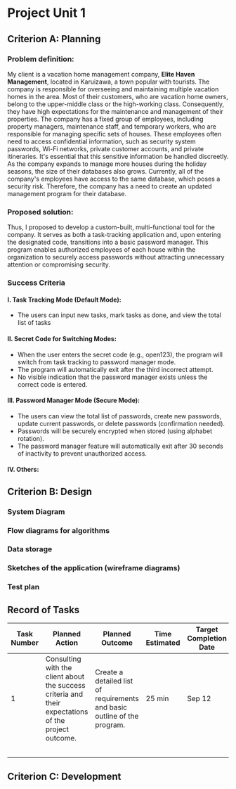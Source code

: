 # Project Unit 1

## Criterion A: Planning
### Problem definition: 
My client is a vacation home management company, **Elite Haven Management**, located in Karuizawa, a town popular with tourists. The company is responsible for overseeing and maintaining multiple vacation homes in the area. Most of their customers, who are vacation home owners, belong to the upper-middle class or the high-working class. Consequently, they have high expectations for the maintenance and management of their properties. The company has a fixed group of employees, including property managers, maintenance staff, and temporary workers, who are responsible for managing specific sets of houses. These employees often need to access confidential information, such as security system passwords, Wi-Fi networks, private customer accounts, and private itineraries. It's essential that this sensitive information be handled discreetly. As the company expands to manage more houses during the holiday seasons, the size of their databases also grows. Currently, all of the company's employees have access to the same database, which poses a security risk. Therefore, the company has a need to create an updated management program for their database.

### Proposed solution: 
Thus, I proposed to develop a custom-built, multi-functional tool for the company. It serves as both a task-tracking application and, upon entering the designated code, transitions into a basic password manager. This program enables authorized employees of each house within the organization to securely access passwords without attracting unnecessary attention or compromising security.
### Success Criteria
#### I. Task Tracking Mode (Default Mode):
  * The users can input new tasks, mark tasks as done, and view the total list of tasks
#### II. Secret Code for Switching Modes:
  * When the user enters the secret code (e.g., open123), the program will switch from task tracking to password manager mode.
  * The program will automatically exit after the third incorrect attempt.
  * No visible indication that the password manager exists unless the correct code is entered.
#### III. Password Manager Mode (Secure Mode):
  * The users can view the total list of passwords, create new passwords, update current passwords, or delete passwords (confirmation needed).
  * Passwords will be securely encrypted when stored (using alphabet rotation).
  * The password manager feature will automatically exit after 30 seconds of inactivity to prevent unauthorized access.
#### IV. Others: 
## Criterion B: Design
### System Diagram
### Flow diagrams for algorithms
### Data storage
### Sketches of the application (wireframe diagrams)

### Test plan

## Record of Tasks
| Task Number | Planned Action              | Planned Outcome                                                 | Time Estimated | Target Completion Date | Criterion |
|-------------|-----------------------------|-----------------------------------------------------------------|----------------|------------------------|-----------|
| 1           | Consulting with the client about the success criteria and their expectations of the project outcome. | Create a detailed list of requirements and basic outline of the program. | 25 min         | Sep 12                  | A         |
|             |                             |                                                                 |                |                        |           |
|             |                             |                                                                 |                |                        |           |
|             |                             |                                                                 |                |                        |           |
|             |                             |                                                                 |                |                        |           |
|             |                             |                                                                 |                |                        |           |

## Criterion C: Development 
